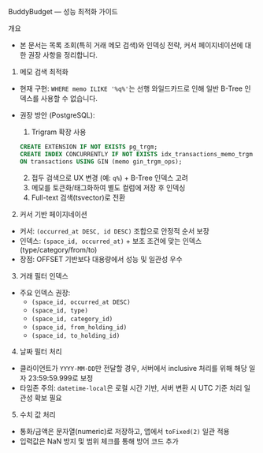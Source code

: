 BuddyBudget — 성능 최적화 가이드

개요

- 본 문서는 목록 조회(특히 거래 메모 검색)와 인덱싱 전략, 커서 페이지네이션에 대한 권장 사항을 정리합니다.

1. 메모 검색 최적화

- 현재 구현: `WHERE memo ILIKE '%q%'`는 선행 와일드카드로 인해 일반 B-Tree 인덱스를 사용할 수 없습니다.
- 권장 방안 (PostgreSQL):
  1. Trigram 확장 사용
  ```sql
  CREATE EXTENSION IF NOT EXISTS pg_trgm;
  CREATE INDEX CONCURRENTLY IF NOT EXISTS idx_transactions_memo_trgm
  ON transactions USING GIN (memo gin_trgm_ops);
  ```

  2. 접두 검색으로 UX 변경 (예: `q%`) + B-Tree 인덱스 고려
  3. 메모를 토큰화/태그화하여 별도 컬럼에 저장 후 인덱싱
  4. Full-text 검색(tsvector)로 전환

2. 커서 기반 페이지네이션

- 커서: `(occurred_at DESC, id DESC)` 조합으로 안정적 순서 보장
- 인덱스: `(space_id, occurred_at)` + 보조 조건에 맞는 인덱스(type/category/from/to)
- 장점: OFFSET 기반보다 대용량에서 성능 및 일관성 우수

3. 거래 필터 인덱스

- 주요 인덱스 권장:
  - `(space_id, occurred_at DESC)`
  - `(space_id, type)`
  - `(space_id, category_id)`
  - `(space_id, from_holding_id)`
  - `(space_id, to_holding_id)`

4. 날짜 필터 처리

- 클라이언트가 `YYYY-MM-DD`만 전달할 경우, 서버에서 inclusive 처리를 위해 해당 일자 23:59:59.999로 보정
- 타임존 주의: `datetime-local`은 로컬 시간 기반, 서버 변환 시 UTC 기준 처리 일관성 확보 필요

5. 수치 값 처리

- 통화/금액은 문자열(numeric)로 저장하고, 앱에서 `toFixed(2)` 일관 적용
- 입력값은 NaN 방지 및 범위 체크를 통해 방어 코드 추가
